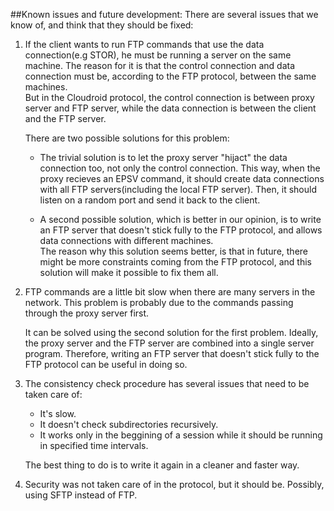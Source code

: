 ##Known issues and future development:
There are several issues that we know of, and think that they should be fixed:


1. If the client wants to run FTP commands that use the data connection(e.g STOR), he must be running a server on the same machine.
   The reason for it is that the control connection and data connection must be, according to the FTP protocol, between the same  machines.<br> 
   But in the Cloudroid protocol, the control connection is between proxy server and FTP server, while the data connection is between the client and the FTP server.
   
   There are two possible solutions for this problem:
   - The trivial solution is to let the proxy server "hijact" the data connection too, not only the control connection.
     This way, when the proxy recieves an EPSV command, it should create data connections with all FTP servers(including the local FTP server). Then, it should listen on a random port and
     send it back to the client.

   - A second possible solution, which is better in our opinion, is to write an FTP server that doesn't stick fully to the FTP protocol, and allows data connections with different
     machines.<br>
     The reason why this solution seems better, is that in future, there might be more constraints coming from the FTP protocol, and this solution will make it possible to fix them all.

2. FTP commands are a little bit slow when there are many servers in the network. This problem is probably due to the commands passing through the proxy server first.
   
   It can be solved using the second solution for the first problem. Ideally, the proxy server and the FTP server are combined into a single server program. Therefore, writing an FTP server
   that doesn't stick fully to the FTP protocol can be useful in doing so.
   
3. The consistency check procedure has several issues that need to be taken care of:
   - It's slow.
   - It doesn't check subdirectories recursively.
   - It works only in the beggining of a session while it should be running in specified time intervals.
   
   The best thing to do is to write it again in a cleaner and faster way.

4. Security was not taken care of in the protocol, but it should be. Possibly, using SFTP instead of FTP.
